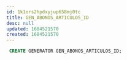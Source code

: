 ```yaml
---
id: 1k1ors2hpdxyjup658mj0tc
title: GEN_ABONOS_ARTICULOS_ID
desc: null
updated: 1684521570
created: 1684521570
---
```



```sql
 CREATE GENERATOR GEN_ABONOS_ARTICULOS_ID;
```

